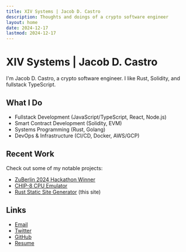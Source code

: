 ```yaml
---
title: XIV Systems | Jacob D. Castro
description: Thoughts and doings of a crypto software engineer
layout: home
date: 2024-12-17
lastmod: 2024-12-17
---
```


# XIV Systems | Jacob D. Castro

I'm Jacob D. Castro, a crypto software engineer. I like Rust, Solidity, and fullstack TypeScript.

## What I Do

- Fullstack Development (JavaScript/TypeScript, React, Node.js)
- Smart Contract Development (Solidity, EVM)
- Systems Programming (Rust, Golang)
- DevOps & Infrastructure (CI/CD, Docker, AWS/GCP)

## Recent Work

Check out some of my notable projects:

- [ZuBerlin 2024 Hackathon Winner](https://github.com/jacobdcastro/preconf-devnet-dashboard)
- [CHIP-8 CPU Emulator](https://github.com/jacobdcastro/chip8-cpu-emulator)
- [Rust Static Site Generator](https://github.com/jacobdcastro/personal-site) (this site)

## Links

- [Email](mailto:jacob@xiv.systems)
- [Twitter](https://x.com/jacobdcastro)
- [GitHub](https://github.com/jacobdcastro)
- [Resume](/resume.pdf)